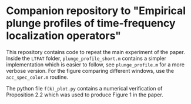 # Companion repository to "Empirical plunge profiles of time-frequency localization operators"

This repository contains code to repeat the main experiment of the paper. Inside the `LTFAT` folder, `plunge_profile_short.m` contains a simpler implementation which is easier to follow, see `plunge_profile.m` for a more verbose version. For the figure comparing different windows, use the `acc_spec_color.m` routine.

The python file `f(k)_plot.py` contains a numerical verification of Proposition 2.2 which was used to produce Figure 1 in the paper.
